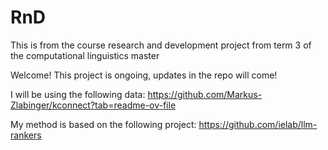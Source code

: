 # RnD
This is from the course research and development project from term 3 of the computational linguistics master

Welcome!
This project is ongoing, updates in the repo will come!


I will be using the following data:
https://github.com/Markus-Zlabinger/kconnect?tab=readme-ov-file

My method is based on the following project:
https://github.com/ielab/llm-rankers 
